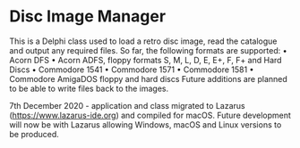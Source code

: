 # Disc Image Manager
This is a Delphi class used to load a retro disc image, read the catalogue and output any required files. So far, the following formats are supported:
• Acorn DFS
• Acorn ADFS, floppy formats S, M, L, D, E, E+, F, F+ and Hard Discs
• Commodore 1541
• Commodore 1571
• Commodore 1581
• Commodore AmigaDOS floppy and hard discs
Future additions are planned to be able to write files back to the images.

7th December 2020 - application and class migrated to Lazarus (https://www.lazarus-ide.org) and compiled for macOS. Future development will now be with Lazarus allowing Windows, macOS and Linux versions to be produced.
